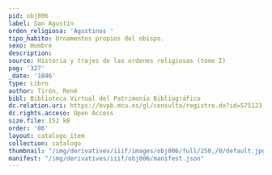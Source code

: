 ```yaml
---
pid: obj006
label: San Agustín
orden_religiosa: 'Agustinos '
tipo_habito: Ornamentos propios del obispo.
sexo: Hombre
description: 
source: Historia y trajes de las ordenes religiosas (tomo I)
pag: '327'
_date: '1846'
type: Libro
author: Tirón, René
bibl: Biblioteca Virtual del Patrimonio Bibliográfico
dc.relation.uri: https://bvpb.mcu.es/gl/consulta/registro.do?id=575123
dc.rights.acceso: Open Access
size.file: 152 kB
order: '06'
layout: catalogo_item
collection: catalogo
thumbnail: "/img/derivatives/iiif/images/obj006/full/250,/0/default.jpg"
manifest: "/img/derivatives/iiif/obj006/manifest.json"
---
```

